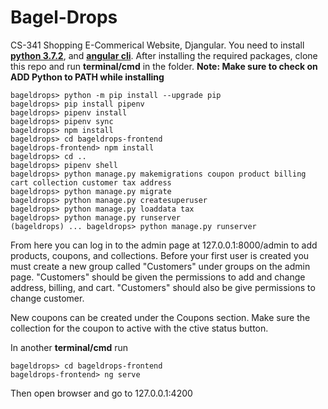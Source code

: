 # Bagel-Drops
CS-341 Shopping E-Commerical Website, Djangular. You need to install [**python 3.7.2**](https://www.python.org/downloads/release/python-372/), 
and [**angular cli**](https://angular.io/guide/quickstart). After installing the required packages, clone this repo and run **terminal/cmd** 
in the folder. **Note: Make sure to check on ADD Python to PATH while installing**
```console
bageldrops> python -m pip install --upgrade pip
bageldrops> pip install pipenv
bageldrops> pipenv install
bageldrops> pipenv sync
bageldrops> npm install
bageldrops> cd bageldrops-frontend
bageldrops-frontend> npm install
bageldrops> cd ..
bageldrops> pipenv shell
bageldrops> python manage.py makemigrations coupon product billing cart collection customer tax address
bageldrops> python manage.py migrate
bageldrops> python manage.py createsuperuser
bageldrops> python manage.py loaddata tax
bageldrops> python manage.py runserver
(bageldrops) ... bageldrops> python manage.py runserver
```
From here you can log in to the admin page at 127.0.0.1:8000/admin to add products, coupons, and collections.
Before your first user is created you must create a new group called "Customers" under groups on the admin page.
"Customers" should be given the permissions to add and change address, billing, and cart.
"Customers" should also be give permissions to change customer.

New coupons can be created under the Coupons section. Make sure the collection for the coupon to active with the ctive status button.

In another **terminal/cmd** run
```console
bageldrops> cd bageldrops-frontend
bageldrops-frontend> ng serve
```
Then open browser and go to 127.0.0.1:4200
